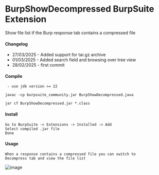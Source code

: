 # BurpShowDecompressed BurpSuite Extension
Show file list if the Burp response tab contains a compressed file


#### Changelog

 - 27/03/2025 - Added support for tar.gz archive
 - 01/03/2025 - Added search field and browsing over tree view
 - 28/02/2025 - first commit


#### Compile


```
 - use jdk version >= 22

javac -cp burpsuite_community.jar BurpShowDecompressed.java

jar cf BurpShowDecompressed.jar *.class

```

#### Install

```
Go to BurpSuite -> Extensions -> Installed -> Add
Select compiled .jar file
Done

```

#### Usage

```
When a response contains a compressed file you can switch to Decompress tab and view the file list

```



![image](https://github.com/user-attachments/assets/d9c527c1-de9d-4bcf-81db-90520825fae2)

